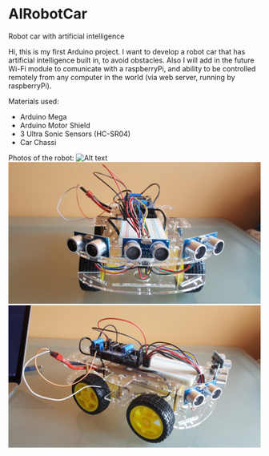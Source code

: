 # AIRobotCar
Robot car with artificial intelligence

Hi, this is my first Arduino project. I want to develop a robot car that has artificial intelligence built in, to avoid obstacles. Also I will add in the future Wi-Fi module to comunicate with a raspberryPi, and ability to be controlled remotely from any computer in the world (via web server, running by raspberryPi).

Materials used:
  - Arduino Mega
  - Arduino Motor Shield
  - 3 Ultra Sonic Sensors (HC-SR04)
  - Car Chassi

Photos of the robot:
![Alt text](/Art/img1.jpg?raw=true "Image #1")
![Alt text](/Art/img2.jpg?raw=true "Image #1")
![Alt text](/Art/img3.jpg?raw=true "Image #1")
